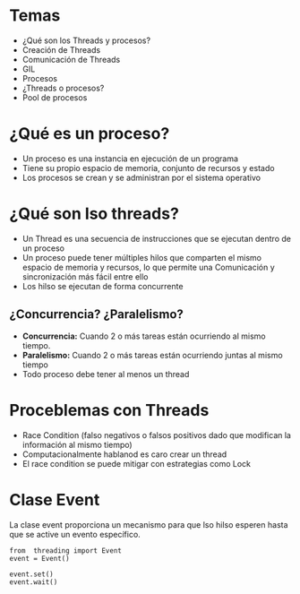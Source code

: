 # Temas

* ¿Qué son los Threads y procesos?
* Creación de Threads
* Comunicación de Threads
* GIL
* Procesos
* ¿Threads o procesos?
* Pool de procesos

# ¿Qué es un proceso?

* Un proceso es una instancia en ejecución de un programa
* Tiene su propio espacio de memoria, conjunto de recursos y estado
* Los procesos se crean y se administran por el sistema operativo

# ¿Qué son lso threads?

* Un Thread es una secuencia de instrucciones que se ejecutan dentro de un proceso
* Un proceso puede tener múltiples hilos que comparten el mismo espacio de memoria y recursos, lo que permite una Comunicación y sincronización más fácil entre ello
* Los hilso se ejecutan de forma concurrente

## ¿Concurrencia? ¿Paralelismo?
* __Concurrencia:__ Cuando 2 o más tareas están ocurriendo al mismo tiempo.
* __Paralelismo:__ Cuando 2 o más tareas están ocurriendo juntas al mismo tiempo
* Todo proceso debe tener al menos un thread

# Proceblemas con Threads

* Race Condition (falso negativos o falsos positivos dado que modifican la información al mismo tiempo)
* Computacionalmente hablanod es caro crear un thread
* El race condition se puede mitigar con estrategias como Lock

# Clase Event

La clase event proporciona un mecanismo para que lso hilso esperen hasta que se active un evento específico.

```
from  threading import Event
event = Event()

event.set()
event.wait()
```